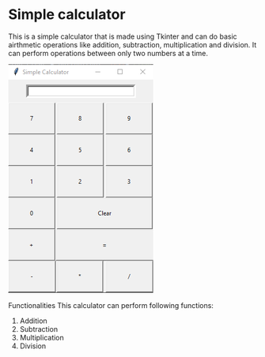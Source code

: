 # Simple calculator
This is a simple calculator that is made using Tkinter and can do basic airthmetic operations like addition, subtraction, multiplication and division. 
It can perform operations between only two numbers at a time.


![Tkinter](calculator.png)

Functionalities
This calculator can perform following functions:
1. Addition
2. Subtraction
3. Multiplication
4. Division
